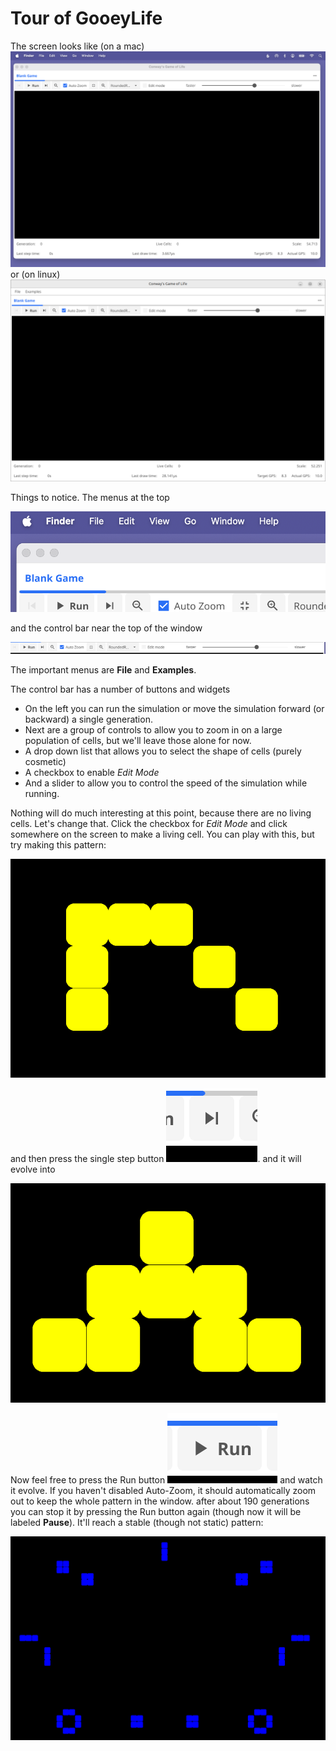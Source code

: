 # Tour of GooeyLife

The screen looks like (on a mac)
![Mac Screen](images/Mac_Screen.png)
or (on linux)
![Linux Scrren](images/Linux_Screen.png)

Things to notice.  The menus at the top

![Menus](images/Mac_Menus.png)

and the control bar near the top of the window

![Control Bar](images/Control_Bar.png)

The important menus are **File** and **Examples**.

The control bar has a number of buttons and widgets
* On the left you can run the simulation or move the simulation forward (or backward) a single generation.
* Next are a group of controls to allow you to zoom in on a large population of cells, but we'll leave those alone for now.
* A drop down list that allows you to select the shape of cells (purely cosmetic)
* A checkbox to enable *Edit Mode*
* And a slider to allow you to control the speed of the simulation while running.

Nothing will do much interesting at this point, because there are no living cells.  Let's change that.
Click the checkbox for *Edit Mode* and click somewhere on the screen to make a living cell.  You can 
play with this, but try making this pattern:

![Simple Pattern](images/Simple_Pattern.png)

and then press the single step button ![Single Step](images/Single_Step.png).  and it will evolve into

![Simple First Generation](images/Simple_First_Gen.png)

Now feel free to press the Run button ![Run](images/Run_Button.png) and watch it evolve.  If you haven't
disabled Auto-Zoom, it should automatically zoom out to keep the whole pattern in the window. after about
190 generations you can stop it by pressing the Run button again (though now it will be labeled **Pause**).
It'll reach a stable (though not static) pattern:

![Simple Stable Pattern](images/Simple_Stable.png)
